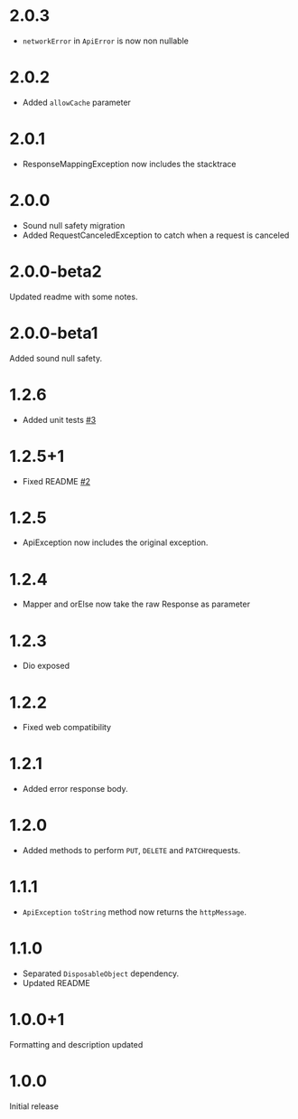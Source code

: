 # 2.0.3
* `networkError` in `ApiError` is now non nullable
# 2.0.2
* Added `allowCache` parameter
# 2.0.1
* ResponseMappingException now includes the stacktrace
# 2.0.0
* Sound null safety migration
* Added RequestCanceledException to catch when a request is canceled
# 2.0.0-beta2
Updated readme with some notes.
# 2.0.0-beta1
Added sound null safety.
# 1.2.6
* Added unit tests [#3](https://github.com/magicleon94/http_services/pull/3)
# 1.2.5+1
* Fixed README [#2](https://github.com/magicleon94/http_services/pull/2)
# 1.2.5
* ApiException now includes the original exception.
# 1.2.4
* Mapper and orElse now take the raw Response as parameter
# 1.2.3
* Dio exposed
# 1.2.2
* Fixed web compatibility
# 1.2.1
* Added error response body.
# 1.2.0
* Added methods to perform `PUT`, `DELETE` and `PATCH`requests.
# 1.1.1
* `ApiException` `toString` method now returns the `httpMessage`.
# 1.1.0
* Separated `DisposableObject` dependency.
* Updated README
# 1.0.0+1
Formatting and description updated
# 1.0.0
Initial release
